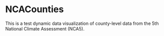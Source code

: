 # NCACounties

This is a test dynamic data visualization of county-level data from the 5th National Climate Assessment (NCA5). 
